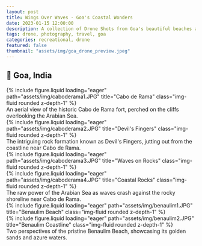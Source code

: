 ```yaml
---
layout: post
title: Wings Over Waves - Goa's Coastal Wonders
date: 2023-01-15 12:00:00
description: A collection of Drone Shots from Goa's beautiful beaches and landmarks
tags: drone, photography, travel, goa
categories: recreational, drone
featured: false
thumbnail: "assets/img/goa_drone_preview.jpeg"
---
```


## 📍 Goa, India

<div class="row">
    <div class="col-sm mt-3 mt-md-0">
        {% include figure.liquid loading="eager" path="assets/img/caboderama1.JPG" title="Cabo de Rama" class="img-fluid rounded z-depth-1" %}
    </div>
</div>
<div class="caption">
    An aerial view of the historic Cabo de Rama fort, perched on the cliffs overlooking the Arabian Sea.
</div>

<div class="row mt-5">
    <div class="col-sm mt-3 mt-md-0">
        {% include figure.liquid loading="eager" path="assets/img/caboderama2.JPG" title="Devil's Fingers" class="img-fluid rounded z-depth-1" %}
    </div>
</div>
<div class="caption">
    The intriguing rock formation known as Devil's Fingers, jutting out from the coastline near Cabo de Rama.
</div>

<div class="row mt-5">
    <div class="col-sm mt-3 mt-md-0">
        {% include figure.liquid loading="eager" path="assets/img/caboderama3.JPG" title="Waves on Rocks" class="img-fluid rounded z-depth-1" %}
    </div>
    <div class="col-sm mt-3 mt-md-0">
        {% include figure.liquid loading="eager" path="assets/img/caboderama4.JPG" title="Coastal Rocks" class="img-fluid rounded z-depth-1" %}
    </div>
</div>
<div class="caption">
    The raw power of the Arabian Sea as waves crash against the rocky shoreline near Cabo de Rama.
</div>

<div class="row mt-5">
    <div class="col-sm mt-3 mt-md-0">
        {% include figure.liquid loading="eager" path="assets/img/benaulim1.JPG" title="Benaulim Beach" class="img-fluid rounded z-depth-1" %}
    </div>
    <div class="col-sm mt-3 mt-md-0">
        {% include figure.liquid loading="eager" path="assets/img/benaulim2.JPG" title="Benaulim Coastline" class="img-fluid rounded z-depth-1" %}
    </div>
</div>
<div class="caption">
    Two perspectives of the pristine Benaulim Beach, showcasing its golden sands and azure waters.
</div>

